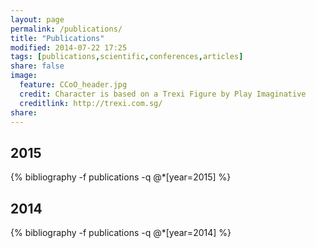 ```yaml
---
layout: page
permalink: /publications/
title: "Publications"
modified: 2014-07-22 17:25
tags: [publications,scientific,conferences,articles]
share: false
image:
  feature: CCoO_header.jpg
  credit: Character is based on a Trexi Figure by Play Imaginative
  creditlink: http://trexi.com.sg/
share: 
---
```


## 2015

{% bibliography -f publications -q @*[year=2015] %}

## 2014

{% bibliography -f publications -q @*[year=2014] %}